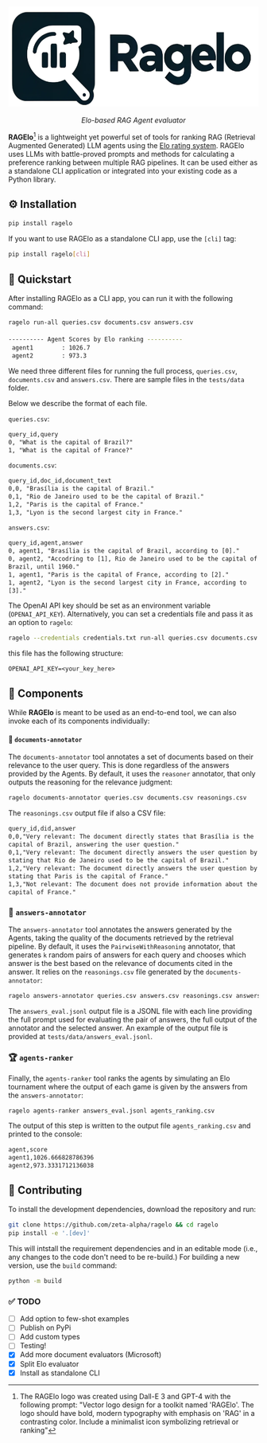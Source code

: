 
<h1 align="center">
<img style="vertical-align:middle" src="docs/images/RAGElo_logo.png" height="200">
</h1>

<p  align="center" >
<i> Elo-based RAG Agent evaluator </i>
</p>



**RAGElo**[^1] is a lightweight yet powerful set of tools for ranking RAG (Retrieval Augmented Generated) LLM agents using the [Elo rating system](https://en.wikipedia.org/wiki/Elo_rating_system). RAGElo uses LLMs with battle-proved prompts and methods for calculating a preference ranking between multiple RAG pipelines. It can be used either as a standalone CLI application or integrated into your existing code as a Python library.

## ⚙️ Installation

```bash
pip install ragelo
```

If you want to use RAGElo as a standalone CLI app, use the `[cli]` tag:

```bash
pip install ragelo[cli]
```

## 🚀 Quickstart 
After installing RAGElo as a CLI app, you can run it with the following command:
```bash
ragelo run-all queries.csv documents.csv answers.csv

---------- Agent Scores by Elo ranking ----------
 agent1        : 1026.7
 agent2        : 973.3
```

We need three different files for running the full process, `queries.csv`, `documents.csv` and `answers.csv`. 
There are sample files in the `tests/data` folder. 

Below we describe the format of each file.

`queries.csv`: 
```csv
query_id,query
0, "What is the capital of Brazil?"
1, "What is the capital of France?"
```

`documents.csv`:
```csv
query_id,doc_id,document_text
0,0, "Brasília is the capital of Brazil."
0,1, "Rio de Janeiro used to be the capital of Brazil."
1,2, "Paris is the capital of France."
1,3, "Lyon is the second largest city in France."
```

`answers.csv`:
```csv
query_id,agent,answer
0, agent1, "Brasília is the capital of Brazil, according to [0]."
0, agent2, "Accodring to [1], Rio de Janeiro used to be the capital of Brazil, until 1960."
1, agent1, "Paris is the capital of France, according to [2]."
1, agent2, "Lyon is the second largest city in France, according to [3]."
```

The OpenAI API key should be set as an environment variable (`OPENAI_API_KEY`). Alternatively, you can set a credentials file and pass it as an option to `ragelo`:

```bash
ragelo --credentials credentials.txt run-all queries.csv documents.csv answers.csv 
```
this file has the following structure:

```
OPENAI_API_KEY=<your_key_here>
```


## 🧩 Components
While **RAGElo** is meant to be used as an end-to-end tool, we can also invoke each of its components individually:

#### 📜 `documents-annotator`
The `documents-annotator` tool annotates a set of documents based on their relevance to the user query. This is done regardless of the answers provided by the Agents. By default, it uses the `reasoner` annotator, that only outputs the reasoning for the relevance judgment:
```bash
ragelo documents-annotator queries.csv documents.csv reasonings.csv
```
The `reasonings.csv` output file if also a CSV file:
```csv
query_id,did,answer
0,0,"Very relevant: The document directly states that Brasília is the capital of Brazil, answering the user question."
0,1,"Very relevant: The document directly answers the user question by stating that Rio de Janeiro used to be the capital of Brazil."
1,2,"Very relevant: The document directly answers the user question by stating that Paris is the capital of France."
1,3,"Not relevant: The document does not provide information about the capital of France."
```

### 💬 `answers-annotator`

The `answers-annotator` tool annotates the answers generated by the Agents, taking the quality of the documents retrieved by the retrieval pipeline. By default, it uses the `PairwiseWithReasoning` annotator, that generates `k` random pairs of answers for each query and chooses which answer is the best based on the relevance of documents cited in the answer. It relies on the `reasonings.csv` file generated by the `documents-annotator`:

```bash
ragelo answers-annotator queries.csv answers.csv reasonings.csv answers_eval.jsonl
```

The `answers_eval.jsonl` output file is a JSONL file with each line providing the full prompt used for evaluating the pair of answers, the full output of the annotator and the selected answer. An example of the output file is provided at `tests/data/answers_eval.jsonl`.
 
### 🏆 `agents-ranker`

Finally, the `agents-ranker` tool ranks the agents by simulating an Elo tournament where the output of each game is given by the answers from the `answers-annotator`:

```bash
ragelo agents-ranker answers_eval.jsonl agents_ranking.csv
```
The output of this step is written to the output file `agents_ranking.csv` and printed to the console:
```csv
agent,score
agent1,1026.666828786396
agent2,973.3331712136038
```

## 🙋 Contributing

To install the development dependencies, download the repository and run:

```bash
git clone https://github.com/zeta-alpha/ragelo && cd ragelo
pip install -e '.[dev]'
```

This will intstall the requirement dependencies and in an editable mode (i.e., any changes to the code don't need to be re-build.)
For building a new version, use the `build` command:
```bash
python -m build
```

### ✅ TODO
- [ ] Add option to few-shot examples
- [ ] Publish on PyPi
- [ ] Add custom types
- [ ] Testing!
- [x] Add more document evaluators (Microsoft)
- [x] Split Elo evaluator
- [x] Install as standalone CLI

[^1]: The RAGElo logo was created using Dall-E 3 and GPT-4 with the following prompt: "Vector logo design for a toolkit named 'RAGElo'. The logo should have bold, modern typography with emphasis on 'RAG' in a contrasting color. Include a minimalist icon symbolizing retrieval or ranking"
